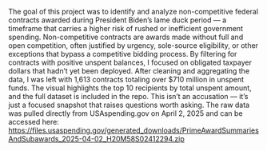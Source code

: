 The goal of this project was to identify and analyze non-competitive federal contracts awarded during President Biden’s lame duck period — a timeframe that carries a higher risk of rushed or inefficient government spending. Non-competitive contracts are awards made without full and open competition, often justified by urgency, sole-source eligibility, or other exceptions that bypass a competitive bidding process. By filtering for contracts with positive unspent balances, I focused on obligated taxpayer dollars that hadn’t yet been deployed. After cleaning and aggregating the data, I was left with 1,613 contracts totaling over $710 million in unspent funds. The visual highlights the top 10 recipients by total unspent amount, and the full dataset is included in the repo. This isn’t an accusation — it’s just a focused snapshot that raises questions worth asking. The raw data was pulled directly from USAspending.gov on April 2, 2025 and can be accessed here:
https://files.usaspending.gov/generated_downloads/PrimeAwardSummariesAndSubawards_2025-04-02_H20M58S02412294.zip
